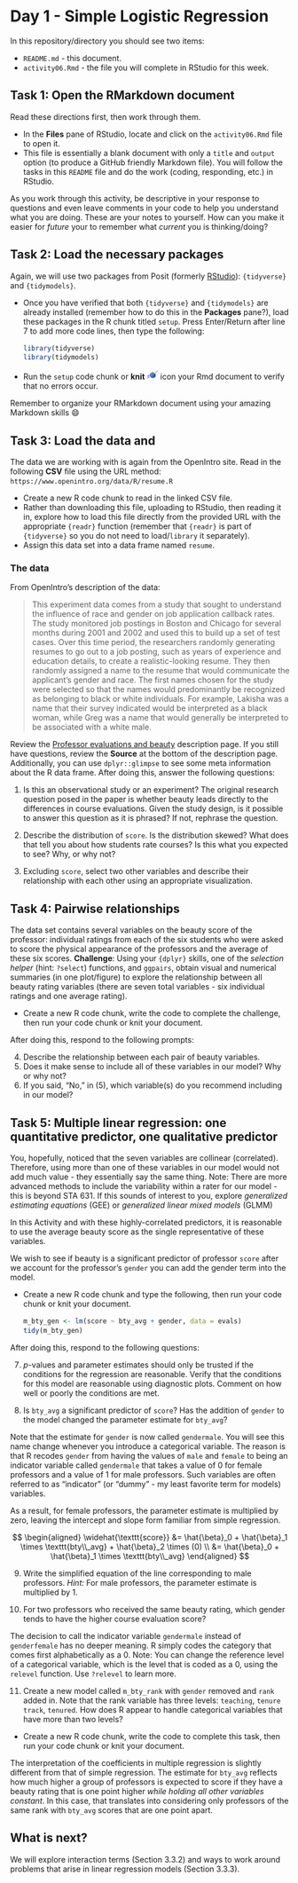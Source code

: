 Day 1 - Simple Logistic Regression
================

In this repository/directory you should see two items:

- `README.md` - this document.
- `activity06.Rmd` - the file you will complete in RStudio for this
  week.

## Task 1: Open the RMarkdown document

Read these directions first, then work through them.

- In the **Files** pane of RStudio, locate and click on the
  `activity06.Rmd` file to open it.
- This file is essentially a blank document with only a `title` and
  `output` option (to produce a GitHub friendly Markdown file). You will
  follow the tasks in this `README` file and do the work (coding,
  responding, etc.) in RStudio.

As you work through this activity, be descriptive in your response to
questions and even leave comments in your code to help you understand
what you are doing. These are your notes to yourself. How can you make
it easier for *future* your to remember what *current* you is
thinking/doing?

## Task 2: Load the necessary packages

Again, we will use two packages from Posit (formerly
[RStudio](https://posit.co/)): `{tidyverse}` and `{tidymodels}`.

- Once you have verified that both `{tidyverse}` and `{tidymodels}` are
  already installed (remember how to do this in the **Packages** pane?),
  load these packages in the R chunk titled `setup`. Press Enter/Return
  after line 7 to add more code lines, then type the following:

  ``` r
  library(tidyverse)
  library(tidymodels)
  ```

- Run the `setup` code chunk or **knit**
  <img src="../README-img/knit-icon.png" alt="knit" width = "20"/> icon
  your Rmd document to verify that no errors occur.

<!-- Since we will be looking at many relationships graphically, it will be nice to not have to code each of these individually.
`{GGally}` is an extension to `{ggplot2}` that reduces some of the complexities when combining multiple plots.
For example, [`GGally::ggpairs`](http://ggobi.github.io/ggally/articles/ggpairs.html) is very handy for pairwise comparisons of multiple variables.

- In the **Packages** pane of RStudio, check if `{GGally}` is already installed.
  Be sure to check both your **User Library** and **System Library**.
  **We used this last activity so it should already be there.**
- Once you have verified that `{GGally}` is installed, load it in the R chunk titled `setup`.
  Add another code line in this chunk, then type the following:
  
  
  ```r
  library(GGally)
  ```
  
- Run the `setup` code chunk or **knit** <img src="../README-img/knit-icon.png" alt="knit" width = "20"/> icon your Rmd document to verify that no errors occur.
-->

Remember to organize your RMarkdown document using your amazing Markdown
skills 😄

## Task 3: Load the data and

The data we are working with is again from the OpenIntro site. Read in
the following **CSV** file using the URL method:
`https://www.openintro.org/data/R/resume.R`

- Create a new R code chunk to read in the linked CSV file.
- Rather than downloading this file, uploading to RStudio, then reading
  it in, explore how to load this file directly from the provided URL
  with the appropriate `{readr}` function (remember that `{readr}` is
  part of `{tidyverse}` so you do not need to load/`library` it
  separately).
- Assign this data set into a data frame named `resume`.

### The data

From OpenIntro’s description of the data:

> This experiment data comes from a study that sought to understand the
> influence of race and gender on job application callback rates. The
> study monitored job postings in Boston and Chicago for several months
> during 2001 and 2002 and used this to build up a set of test cases.
> Over this time period, the researchers randomly generating resumes to
> go out to a job posting, such as years of experience and education
> details, to create a realistic-looking resume. They then randomly
> assigned a name to the resume that would communicate the applicant’s
> gender and race. The first names chosen for the study were selected so
> that the names would predominantly be recognized as belonging to black
> or white individuals. For example, Lakisha was a name that their
> survey indicated would be interpreted as a black woman, while Greg was
> a name that would generally be interpreted to be associated with a
> white male.

Review the [Professor evaluations and
beauty](https://www.openintro.org/data/index.php?data=evals) description
page. If you still have questions, review the **Source** at the bottom
of the description page. Additionally, you can use `dplyr::glimpse` to
see some meta information about the R data frame. After doing this,
answer the following questions:

1.  Is this an observational study or an experiment? The original
    research question posed in the paper is whether beauty leads
    directly to the differences in course evaluations. Given the study
    design, is it possible to answer this question as it is phrased? If
    not, rephrase the question.

2.  Describe the distribution of `score`. Is the distribution skewed?
    What does that tell you about how students rate courses? Is this
    what you expected to see? Why, or why not?

3.  Excluding `score`, select two other variables and describe their
    relationship with each other using an appropriate visualization.

## Task 4: Pairwise relationships

The data set contains several variables on the beauty score of the
professor: individual ratings from each of the six students who were
asked to score the physical appearance of the professors and the average
of these six scores. **Challenge**: Using your `{dplyr}` skills, one of
the *selection helper* (hint: `?select`) functions, and `ggpairs`,
obtain visual and numerical summaries (in one plot/figure) to explore
the relationship between all beauty rating variables (there are seven
total variables - six individual ratings and one average rating).

- Create a new R code chunk, write the code to complete the challenge,
  then run your code chunk or knit your document.

After doing this, respond to the following prompts:

4.  Describe the relationship between each pair of beauty variables.
5.  Does it make sense to include all of these variables in our model?
    Why or why not?
6.  If you said, “No,” in (5), which variable(s) do you recommend
    including in our model?

## Task 5: Multiple linear regression: one quantitative predictor, one qualitative predictor

You, hopefully, noticed that the seven variables are collinear
(correlated). Therefore, using more than one of these variables in our
model would not add much value - they essentially say the same thing.
Note: There are more advanced methods to include the variability within
a rater for our model - this is beyond STA 631. If this sounds of
interest to you, explore *generalized estimating equations* (GEE) or
*generalized linear mixed models* (GLMM)

In this Activity and with these highly-correlated predictors, it is
reasonable to use the average beauty score as the single representative
of these variables.

We wish to see if beauty is a significant predictor of professor `score`
after we account for the professor’s `gender` you can add the gender
term into the model.

- Create a new R code chunk and type the following, then run your code
  chunk or knit your document.

  ``` r
  m_bty_gen <- lm(score ~ bty_avg + gender, data = evals)
  tidy(m_bty_gen)
  ```

After doing this, respond to the following questions:

7.  *p*-values and parameter estimates should only be trusted if the
    conditions for the regression are reasonable. Verify that the
    conditions for this model are reasonable using diagnostic plots.
    Comment on how well or poorly the conditions are met.

8.  Is `bty_avg` a significant predictor of `score`? Has the addition of
    `gender` to the model changed the parameter estimate for `bty_avg`?

Note that the estimate for `gender` is now called `gendermale`. You will
see this name change whenever you introduce a categorical variable. The
reason is that R recodes `gender` from having the values of `male` and
`female` to being an indicator variable called `gendermale` that takes a
value of $0$ for female professors and a value of $1$ for male
professors. Such variables are often referred to as “indicator” (or
“dummy” - my least favorite term for models) variables.

As a result, for female professors, the parameter estimate is multiplied
by zero, leaving the intercept and slope form familiar from simple
regression.

$$
  \begin{aligned}
\widehat{\texttt{score}} &= \hat{\beta}_0 + \hat{\beta}_1 \times \texttt{bty\\_avg} + \hat{\beta}_2 \times (0) \\
&= \hat{\beta}_0 + \hat{\beta}_1 \times \texttt{bty\\_avg}
\end{aligned}
$$

9.  Write the simplified equation of the line corresponding to male
    professors. *Hint:* For male professors, the parameter estimate is
    multiplied by $1$.

10. For two professors who received the same beauty rating, which gender
    tends to have the higher course evaluation score?

The decision to call the indicator variable `gendermale` instead of
`genderfemale` has no deeper meaning. R simply codes the category that
comes first alphabetically as a $0$. Note: You can change the reference
level of a categorical variable, which is the level that is coded as a
0, using the `relevel` function. Use `?relevel` to learn more.

11. Create a new model called `m_bty_rank` with `gender` removed and
    `rank` added in. Note that the rank variable has three levels:
    `teaching`, `tenure track`, `tenured`. How does R appear to handle
    categorical variables that have more than two levels?

- Create a new R code chunk, write the code to complete this task, then
  run your code chunk or knit your document.

The interpretation of the coefficients in multiple regression is
slightly different from that of simple regression. The estimate for
`bty_avg` reflects how much higher a group of professors is expected to
score if they have a beauty rating that is one point higher *while
holding all other variables constant*. In this case, that translates
into considering only professors of the same rank with `bty_avg` scores
that are one point apart.

## What is next?

We will explore interaction terms (Section 3.3.2) and ways to work
around problems that arise in linear regression models (Section 3.3.3).
